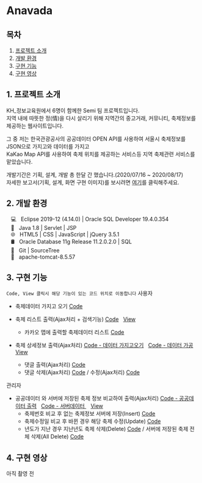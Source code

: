 # Anavada

## 목차
1. [프로젝트 소개](#1.-프로젝트-소개)
2. [개발 환경](#2.-개발-환경)
3. [구현 기능](#3.-구현-기능)
4. [구현 영상](#4.-구현-영상)

## 1. 프로젝트 소개
KH_정보교육원에서 6명이 함께한 Semi 팀 프로젝트입니다.<br>
지역 내에 따뜻한 정(情)을 다시 살리기 위해 지역간의 중고거래, 커뮤니티, 축제정보를 제공하는 웹사이트입니다.<br>

그 중 저는 한국관광공사의 공공데이터 OPEN API를 사용하여 서울시 축제정보를 JSON으로 가지고와 데이터를 가지고<br>
KaKao Map API를 사용하여 축제 위치를 제공하는 서비스등 지역 축제관련 서비스를 맡았습니다.<br>

개발기간은 기획, 설계, 개발 총 한달 간 했습니다.(2020/07/16 ~ 2020/08/17)<br>
자세한 보고서(기획, 설계, 화면 구현 이미지)를 보시려면 [여기](https://drive.google.com/file/d/1yx8NfNtySx3fFh_xHSQogiZPu7gT5eQL/view?usp=sharing)를 클릭해주세요.

## 2. 개발 환경
&nbsp;&nbsp; 💻 &nbsp; Eclipse 2019-12 (4.14.0) | Oracle SQL Developer 19.4.0.354 <br>
&nbsp;&nbsp; 🔨 &nbsp; Java 1.8 | Servlet | JSP <br>
&nbsp;&nbsp; 🌐 &nbsp; HTML5 | CSS | JavaScript | jQuery 3.5.1 <br>
&nbsp;&nbsp; 🛢 &nbsp; Oracle Database 11g Release 11.2.0.2.0 | SQL <br>
&nbsp;&nbsp; 🔧 &nbsp; Git | SourceTree <br>
&nbsp;&nbsp; 📡 &nbsp; apache-tomcat-8.5.57 <br>

## 3. 구현 기능
`Code, View 클릭시 해당 기능이 있는 코드 위치로 이동합니다`
사용자
- 축제데이터 가지고 오기 [Code](https://github.com/Tiger200627/anavada/blob/master/src/fboard/FestivalDetailInformation.java)
- 축제 리스트 출력(Ajax처리 + 검색기능) [Code](https://github.com/Tiger200627/anavada/blob/master/src/fboard/controller/FboardLIstServlet.java)&nbsp;&nbsp;
[View](https://github.com/Tiger200627/anavada/blob/master/web/views/fboard/areaEvent_list.jsp)
  - 카카오 맵에 출력할 축제데이터 리스트 [Code](https://github.com/Tiger200627/anavada/blob/master/src/fboard/controller/FboardKListServlet.java)
  
- 축제 상세정보 출력(Ajax처리) [Code - 데이터 가지고오기](https://github.com/Tiger200627/anavada/blob/master/src/fboard/FestivalDetailInformation.java)&nbsp;&nbsp;
[Code - 데이터 가공](https://github.com/Tiger200627/anavada/blob/master/src/fboard/controller/FboardDetailServlet.java)&nbsp;&nbsp;
[View](https://github.com/Tiger200627/anavada/blob/master/web/views/fboard/areaEvent_view.jsp)
  - 댓글 출력(Ajax처리) [Code](https://github.com/Tiger200627/anavada/blob/master/src/fboardreply/controller/FboardReplyListServlet.java)
  - 댓글 삭제(Ajax처리) [Code](https://github.com/Tiger200627/anavada/blob/master/src/fboardreply/controller/FboardReplyInsertServlet.java) / 수정(Ajax처리) [Code](https://github.com/Tiger200627/anavada/blob/master/src/fboardreply/controller/FboardReplyDeleteServlet.java)

관리자
- 공공데이터 와 서버에 저장된 축제 정보 비교하여 출력(Ajax처리) 
[Code - 공공데이터 출력](https://github.com/Tiger200627/anavada/blob/master/src/admin/fboard/controller/FestivalAPIListServlet.java)&nbsp;&nbsp;
[Code - 서버데이터 ](https://github.com/Tiger200627/anavada/blob/master/src/admin/fboard/controller/FboardAdminListServlet.java)&nbsp;&nbsp; 
[View](https://github.com/Tiger200627/anavada/blob/master/web/views/admin/fboard/adminfboardList.jsp)
  - 축제번호 비교 후 없는 축제정보 서버에 저장(Insert) [Code](https://github.com/Tiger200627/anavada/blob/master/src/admin/fboard/controller/FboardAdminInsertServlet.java)
  - 축제수정일 비교 후 바뀐 경우 해당 축제 수정(Update) [Code](https://github.com/Tiger200627/anavada/blob/master/src/admin/fboard/controller/FboardAdminUpdateServlet.java)
  - 년도가 지난 경우 지난년도 축제 삭제(Delete) [Code](https://github.com/Tiger200627/anavada/blob/master/src/admin/fboard/controller/FboardAdminDeleteServlet.java) 
  / 서버에 저장된 축제 전체 삭제(All Delete) [Code](https://github.com/Tiger200627/anavada/blob/master/src/admin/fboard/controller/FboardAdminDeleteAllServlet.java)

## 4. 구현 영상
아직 촬영 전
